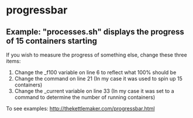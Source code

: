 # progressbar
## Example: "processes.sh" displays the progress of 15 containers starting
If you wish to measure the progress of something else, change these three items:
1. Change the \_f100 variable on line 6 to reflect what 100% should be 
2. Change the command on line 21 (In my case it was used to spin up 15 containers)
3. Change the \_current variable on line 33 (In my case it was set to a command to determine the number of running containers)

To see examples: http://thekettlemaker.com/progressbar.html
